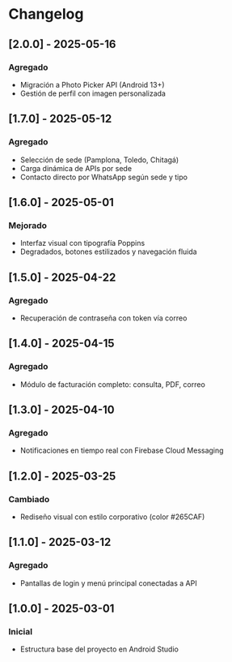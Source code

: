 # Changelog

## [2.0.0] - 2025-05-16
### Agregado
- Migración a Photo Picker API (Android 13+)
- Gestión de perfil con imagen personalizada

## [1.7.0] - 2025-05-12
### Agregado
- Selección de sede (Pamplona, Toledo, Chitagá)
- Carga dinámica de APIs por sede
- Contacto directo por WhatsApp según sede y tipo

## [1.6.0] - 2025-05-01
### Mejorado
- Interfaz visual con tipografía Poppins
- Degradados, botones estilizados y navegación fluida

## [1.5.0] - 2025-04-22
### Agregado
- Recuperación de contraseña con token vía correo

## [1.4.0] - 2025-04-15
### Agregado
- Módulo de facturación completo: consulta, PDF, correo

## [1.3.0] - 2025-04-10
### Agregado
- Notificaciones en tiempo real con Firebase Cloud Messaging

## [1.2.0] - 2025-03-25
### Cambiado
- Rediseño visual con estilo corporativo (color #265CAF)

## [1.1.0] - 2025-03-12
### Agregado
- Pantallas de login y menú principal conectadas a API

## [1.0.0] - 2025-03-01
### Inicial
- Estructura base del proyecto en Android Studio
